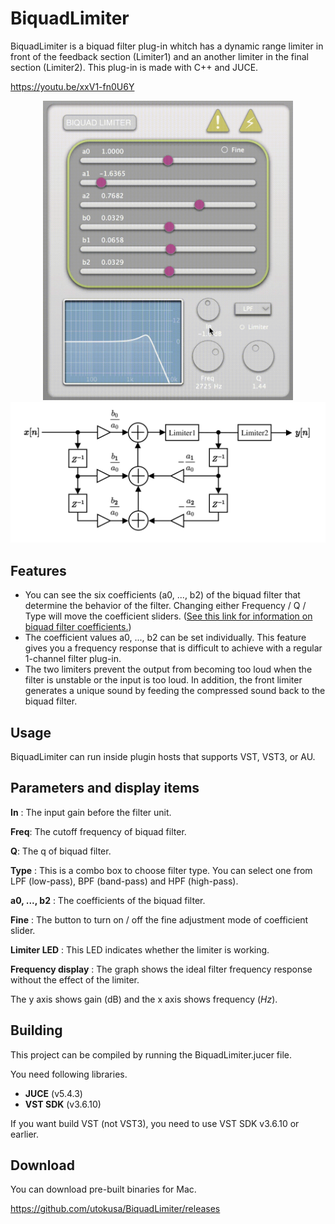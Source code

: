 # BiquadLimiter

BiquadLimiter is a biquad filter plug-in whitch has a dynamic range limiter in front of the feedback section (Limiter1) and an another limiter in the final section (Limiter2). This plug-in is made with C++  and JUCE. 

https://youtu.be/xxV1-fn0U6Y

<div align="center"><img src="screenshot.gif" width="400px"></div>

<div align="center"><img src="BiquadLimiterAlgorithm.svg" width="600px"></div>

## Features

- You can see the six coefficients (a0, ..., b2) of the biquad filter that determine the behavior of the filter. Changing either Frequency / Q / Type will move the coefficient sliders. ([See this link for information on biquad filter coefficients.](https://www.w3.org/2011/audio/audio-eq-cookbook.html))
- The coefficient values a0, ..., b2 can be set individually. This feature gives you a frequency response that is difficult to achieve with a regular 1-channel filter plug-in.
- The two limiters prevent the output from becoming too loud when the filter is unstable or the input is too loud. In addition, the front limiter generates a unique sound by feeding the compressed sound back to the biquad filter.

## Usage

BiquadLimiter can run inside plugin hosts that supports VST, VST3, or AU.

## Parameters and display items

**In** : The input gain before the filter unit. 

**Freq**: The cutoff frequency of biquad filter. 

**Q**:  The q of biquad filter. 

**Type** : This is a combo box to choose filter type. You can select one from LPF (low-pass), BPF (band-pass) and HPF (high-pass). 

**a0, ..., b2** : The coefficients of the biquad filter.

**Fine** : The button to turn on / off the fine adjustment mode of coefficient slider.

**Limiter LED** : This LED indicates whether the limiter is working.

**Frequency display** : The graph shows the ideal filter frequency response without the effect of the limiter. 

The y axis shows gain (dB) and the x axis shows frequency (*Hz*). 

## Building

This project can be compiled by running the BiquadLimiter.jucer file.

You need following libraries.

- **JUCE**  (v5.4.3)
- **VST SDK** (v3.6.10) 

If you want build VST (not VST3), you need to use VST SDK v3.6.10 or earlier.


## Download

You can download pre-built binaries for Mac.

https://github.com/utokusa/BiquadLimiter/releases
